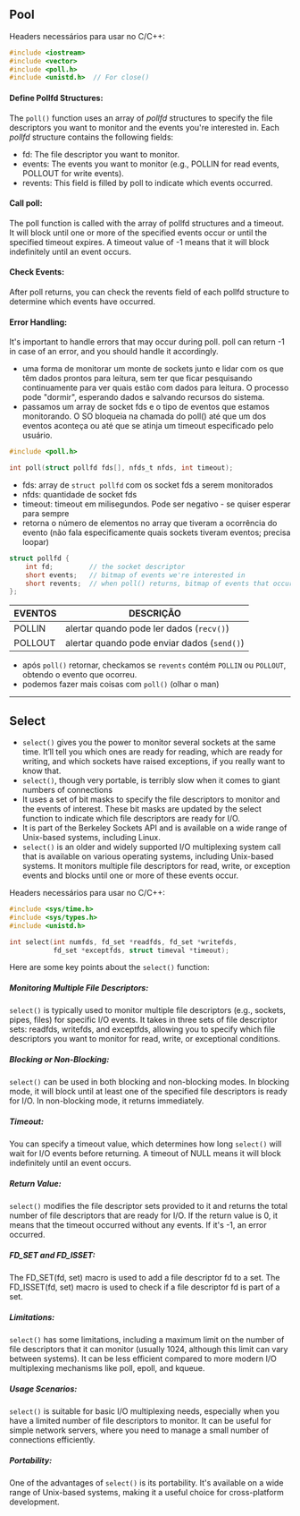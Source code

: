 ## Pool

Headers necessários para usar no C/C++:
```c
#include <iostream>
#include <vector>
#include <poll.h>
#include <unistd.h>  // For close()
```

#### Define Pollfd Structures:
The `poll()` function uses an array of _pollfd_ structures to specify the file descriptors you want to monitor and the events you're interested in. Each _pollfd_ structure contains the following fields:
- fd: The file descriptor you want to monitor.
- events: The events you want to monitor (e.g., POLLIN for read events, POLLOUT for write events).
- revents: This field is filled by poll to indicate which events occurred.

#### Call poll:
The poll function is called with the array of pollfd structures and a timeout. It will block until one or more of the specified events occur or until the specified timeout expires. A timeout value of -1 means that it will block indefinitely until an event occurs.

#### Check Events:
After poll returns, you can check the revents field of each pollfd structure to determine which events have occurred. 

#### Error Handling:
It's important to handle errors that may occur during poll. poll can return -1 in case of an error, and you should handle it accordingly.

- uma forma de monitorar um monte de sockets junto e lidar com os que têm dados prontos para leitura, sem ter que ficar pesquisando continuamente para ver quais estão com dados para leitura. O processo pode "dormir", esperando dados e salvando recursos do sistema.
- passamos um array de socket fds e o tipo de eventos que estamos monitorando. O SO bloqueia na chamada do poll() até que um dos eventos aconteça ou até que se atinja um timeout especificado pelo usuário.

```c
#include <poll.h>

int poll(struct pollfd fds[], nfds_t nfds, int timeout);
```
- fds: array de `struct pollfd` com os socket fds a serem monitorados
- nfds: quantidade de socket fds
- timeout: timeout em milisegundos. Pode ser negativo - se quiser esperar para sempre
- retorna o número de elementos no array que tiveram a ocorrência do evento (não fala especificamente quais sockets tiveram eventos; precisa loopar)

```c
struct pollfd {
    int fd;         // the socket descriptor
    short events;   // bitmap of events we're interested in
    short revents;  // when poll() returns, bitmap of events that occurred
};
```

| EVENTOS |                  DESCRIÇÃO                  |
| ------- | ------------------------------------------- |
| POLLIN  | alertar quando pode ler dados (`recv()`)    |
| POLLOUT | alertar quando pode enviar dados (`send()`) |

- após `poll()` retornar, checkamos se `revents` contém `POLLIN` ou `POLLOUT`, obtendo o evento que ocorreu.
- podemos fazer mais coisas com `poll()` (olhar o man)

----

## Select

- `select()` gives you the power to monitor several sockets at the same time. It’ll tell you which ones are ready for reading, which are ready for writing, and which sockets have raised exceptions, if you really want to know that.
- `select()`, though very portable, is terribly slow when it comes to giant numbers of connections
- It uses a set of bit masks to specify the file descriptors to monitor and the events of interest. These bit masks are updated by the select function to indicate which file descriptors are ready for I/O.
- It is part of the Berkeley Sockets API and is available on a wide range of Unix-based systems, including Linux.
- `select()` is an older and widely supported I/O multiplexing system call that is available on various operating systems, including Unix-based systems. It monitors multiple file descriptors for read, write, or exception events and blocks until one or more of these events occur.

Headers necessários para usar no C/C++:
```c
#include <sys/time.h>
#include <sys/types.h>
#include <unistd.h>

int select(int numfds, fd_set *readfds, fd_set *writefds,
           fd_set *exceptfds, struct timeval *timeout);
```

Here are some key points about the `select()` function:

##### Monitoring Multiple File Descriptors:
`select()` is typically used to monitor multiple file descriptors (e.g., sockets, pipes, files) for specific I/O events.
It takes in three sets of file descriptor sets: readfds, writefds, and exceptfds, allowing you to specify which file descriptors you want to monitor for read, write, or exceptional conditions.

##### Blocking or Non-Blocking:
`select()` can be used in both blocking and non-blocking modes. In blocking mode, it will block until at least one of the specified file descriptors is ready for I/O. In non-blocking mode, it returns immediately.

##### Timeout:
You can specify a timeout value, which determines how long `select()` will wait for I/O events before returning. A timeout of NULL means it will block indefinitely until an event occurs.

##### Return Value:
`select()` modifies the file descriptor sets provided to it and returns the total number of file descriptors that are ready for I/O. If the return value is 0, it means that the timeout occurred without any events. If it's -1, an error occurred.

##### FD_SET and FD_ISSET:
The FD_SET(fd, set) macro is used to add a file descriptor fd to a set.
The FD_ISSET(fd, set) macro is used to check if a file descriptor fd is part of a set.

##### Limitations:
`select()` has some limitations, including a maximum limit on the number of file descriptors that it can monitor (usually 1024, although this limit can vary between systems).
It can be less efficient compared to more modern I/O multiplexing mechanisms like poll, epoll, and kqueue.

##### Usage Scenarios:
`select()` is suitable for basic I/O multiplexing needs, especially when you have a limited number of file descriptors to monitor.
It can be useful for simple network servers, where you need to manage a small number of connections efficiently.

##### Portability:
One of the advantages of `select()` is its portability. It's available on a wide range of Unix-based systems, making it a useful choice for cross-platform development.